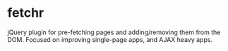 fetchr
======

jQuery plugin for pre-fetching pages and adding/removing them from the DOM.  Focused on improving single-page apps, and AJAX heavy apps.